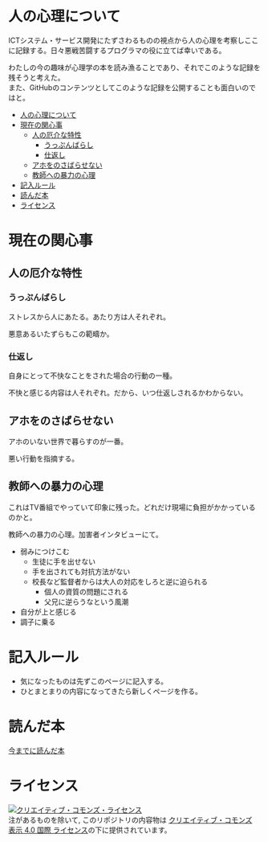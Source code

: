 # 人の心理について

ICTシステム・サービス開発にたずさわるものの視点から人の心理を考察しここに記録する。日々悪戦苦闘するプログラマの役に立てば幸いである。

わたしの今の趣味が心理学の本を読み漁ることであり、それでこのような記録を残そうと考えた。  
また、GitHubのコンテンツとしてこのような記録を公開することも面白いのではと。

- [人の心理について](#人の心理について)
- [現在の関心事](#現在の関心事)
  - [人の厄介な特性](#人の厄介な特性)
    - [うっぷんばらし](#うっぷんばらし)
    - [仕返し](#仕返し)
  - [アホをのさばらせない](#アホをのさばらせない)
  - [教師への暴力の心理](#教師への暴力の心理)
- [記入ルール](#記入ルール)
- [読んだ本](#読んだ本)
- [ライセンス](#ライセンス)

# 現在の関心事

## 人の厄介な特性

### うっぷんばらし

ストレスから人にあたる。あたり方は人それぞれ。

悪意あるいたずらもこの範疇か。

### 仕返し

自身にとって不快なことをされた場合の行動の一種。

不快と感じる内容は人それぞれ。だから、いつ仕返しされるかわからない。

## アホをのさばらせない

アホのいない世界で暮らすのが一番。

悪い行動を指摘する。

## 教師への暴力の心理

これはTV番組でやっていて印象に残った。どれだけ現場に負担がかかっているのかと。

教師への暴力の心理。加害者インタビューにて。

- 弱みにつけこむ
    - 生徒に手を出せない
    - 手を出されても対抗方法がない
    - 校長など監督者からは大人の対応をしろと逆に迫られる
        - 個人の資質の問題にされる
        - 父兄に逆らうなという風潮
- 自分が上と感じる
- 調子に乗る

# 記入ルール

* 気になったものは先ずこのページに記入する。
* ひとまとまりの内容になってきたら新しくページを作る。

# 読んだ本

[今までに読んだ本](./Books.md)

# ライセンス

<a rel="license" href="http://creativecommons.org/licenses/by/4.0/"><img alt="クリエイティブ・コモンズ・ライセンス" style="border-width:0" src="https://i.creativecommons.org/l/by/4.0/88x31.png" /></a><br /> 注があるものを除いて, このリポジトリの内容物は <a rel="license" href="http://creativecommons.org/licenses/by/4.0/">クリエイティブ・コモンズ 表示 4.0 国際 ライセンス</a>の下に提供されています。
